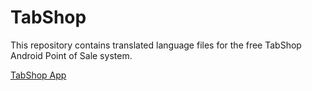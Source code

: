 # TabShop

This repository contains translated language files for the free TabShop Android Point of Sale system.

[TabShop App](https://play.google.com/store/apps/details?id=at.smartlab.tshop)
